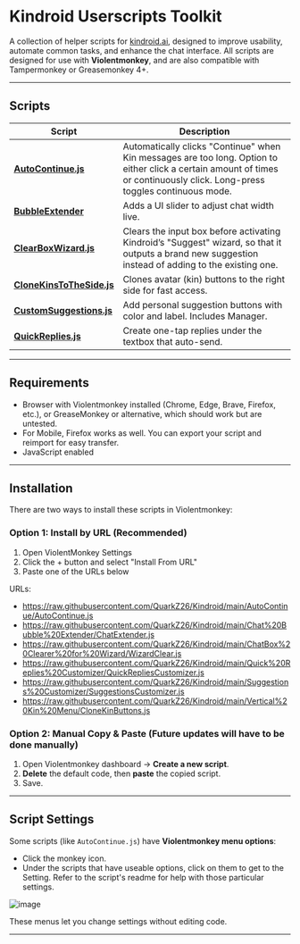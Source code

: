 # Kindroid Userscripts Toolkit

A collection of helper scripts for [kindroid.ai](https://kindroid.ai), designed to improve usability, automate common tasks, and enhance the chat interface. All scripts are designed for use with **Violentmonkey**, and are also compatible with Tampermonkey or Greasemonkey 4+.

---

## Scripts

| Script                   | Description |
|--------------------------|-------------|
| [**AutoContinue.js**](https://github.com/QuarkZ26/Kindroid/tree/main/AutoContinue)      | Automatically clicks "Continue" when Kin messages are too long. Option to either click a certain amount of times or continuously click. Long-press toggles continuous mode. |
| [**BubbleExtender**](https://github.com/QuarkZ26/Kindroid/tree/main/Chat%20Bubble%20Extender)       | Adds a UI slider to adjust chat width live. |
| [**ClearBoxWizard.js**](https://github.com/QuarkZ26/Kindroid/tree/main/ChatBox%20Clearer%20for%20Wizard) | Clears the input box before activating Kindroid’s "Suggest" wizard, so that it outputs a brand new suggestion instead of adding to the existing one. |
| [**CloneKinsToTheSide.js**](https://github.com/QuarkZ26/Kindroid/tree/main/Vertical%20Kin%20Menu) | Clones avatar (kin) buttons to the right side for fast access. |
| [**CustomSuggestions.js**](https://github.com/QuarkZ26/Kindroid/tree/main/Suggestions%20Customizer) | Add personal suggestion buttons with color and label. Includes Manager. |
| [**QuickReplies.js**](https://github.com/QuarkZ26/Kindroid/tree/main/Quick%20Replies%20Customizer)      | Create one-tap replies under the textbox that auto-send. |

---

## Requirements

- Browser with Violentmonkey installed (Chrome, Edge, Brave, Firefox, etc.), or GreaseMonkey or alternative, which should work but are untested.
- For Mobile, Firefox works as well. You can export your script and reimport for easy transfer.
- JavaScript enabled

---

## Installation

There are two ways to install these scripts in Violentmonkey:

### Option 1: Install by URL (Recommended)

1. Open ViolentMonkey Settings
2. Click the + button and select "Install From URL"
3. Paste one of the URLs below

URLs:

- https://raw.githubusercontent.com/QuarkZ26/Kindroid/main/AutoContinue/AutoContinue.js  
- https://raw.githubusercontent.com/QuarkZ26/Kindroid/main/Chat%20Bubble%20Extender/ChatExtender.js  
- https://raw.githubusercontent.com/QuarkZ26/Kindroid/main/ChatBox%20Clearer%20for%20Wizard/WizardClear.js  
- https://raw.githubusercontent.com/QuarkZ26/Kindroid/main/Quick%20Replies%20Customizer/QuickRepliesCustomizer.js  
- https://raw.githubusercontent.com/QuarkZ26/Kindroid/main/Suggestions%20Customizer/SuggestionsCustomizer.js  
- https://raw.githubusercontent.com/QuarkZ26/Kindroid/main/Vertical%20Kin%20Menu/CloneKinButtons.js  



### Option 2: Manual Copy & Paste (Future updates will have to be done manually)

1. Open Violentmonkey dashboard → **Create a new script**.
2. **Delete** the default code, then **paste** the copied script.
3. Save.

---

## Script Settings

Some scripts (like `AutoContinue.js`) have **Violentmonkey menu options**:

- Click the monkey icon.
- Under the scripts that have useable options, click on them to get to the Setting. Refer to the script's readme for help with those particular settings.
  
![image](https://github.com/user-attachments/assets/972532c9-205d-405a-a368-470fe8e0c017)


These menus let you change settings without editing code.

---
